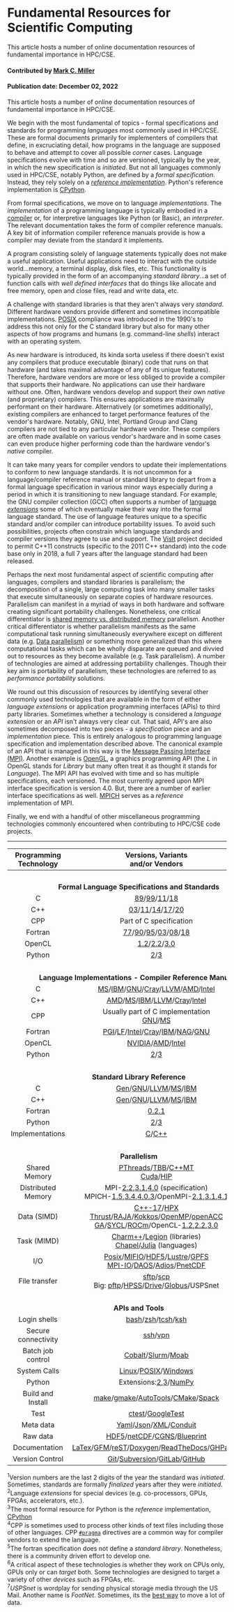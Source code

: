 # Fundamental Resources for Scientific Computing
<!--deck text start-->
This article hosts a number of online documentation resources of fundamental importance in HPC/CSE.
<!--deck text end-->

#### Contributed by [Mark C. Miller](https://github.com/markcmiller86 "Mark C. Miller GitHub Profile")
#### Publication date: December 02, 2022

This article hosts a number of online documentation resources of fundamental importance in HPC/CSE.

We begin with the most fundamental of topics - formal specifications and standards for programming *languages* most commonly used in HPC/CSE.
These are formal documents primarily for implementers of compilers that define, in excruciating detail, how programs in the language are supposed to behave and attempt to cover all possible *corner* cases.
Language specifications evolve with time and so are versioned, typically by the year, in which the new specification is *initiated*.
But not all languages commonly used in HPC/CSE, notably Python, are defined by a *formal specification*.
Instead, they rely solely on a [*reference implementation*](https://en.wikipedia.org/wiki/Reference_implementation).
Python's reference implementation is [CPython](https://en.wikipedia.org/wiki/CPython).

From formal specifications, we move on to language *implementations*.
The *implementation* of a programming language is typically embodied in a [compiler](https://en.wikipedia.org/wiki/List_of_compilers) or, for interpretive languages like Python (or Basic), an *interpreter*.
The relevant documentation takes the form of compiler reference manuals.
A key bit of information compiler reference manuals provide is how a compiler may deviate from the standard it implements.

A program consisting solely of language statements typically does not make a useful application.
Useful applications need to interact with the outside world...memory, a terminal display, disk files, etc.
This functionality is typically provided in the form of an accompanying *standard library*...a set of function calls with *well defined interfaces* that do things like allocate and free memory, open and close files, read and write data, etc.

A challenge with standard libraries is that they aren't always very *standard*.
Different hardware vendors provide different and sometimes incompatible implementations.
[POSIX](https://en.wikipedia.org/wiki/POSIX) compliance was introduced in the 1990's to address this not only for the C standard library but also for many other aspects of how programs and humans (e.g. command-line *shells*) interact with an operating system.

As new hardware is introduced, its kinda sorta useless if there doesn't exist any compilers that produce executable (binary) code that runs on that hardware (and takes maximal advantage of any of its unique features).
Therefore, hardware vendors are more or less obliged to provide a compiler that supports their hardware.
No applications can use their hardware without one.
Often, hardware vendors develop and support their own *native* (and proprietary) compilers.
This ensures applications are maximally performant on their hardware.
Alternatively (or sometimes additionally), existing compilers are enhanced to target performance features of the vendor's hardware. Notably, GNU, Intel, Portland Group and Clang compilers are not tied to any particular hardware vendor.
These compilers are often made available on various vendor's hardware and in some cases can even produce higher performing code than the hardware vendor's *native* compiler.

It can take many years for compiler vendors to update their implementations to conform to new language standards.
It is not uncommon for a language/compiler reference manual or standard library to depart from a formal language specification in various minor ways especially during a period in which it is transitioning to new language standard.
For example, the GNU compiler collection (GCC) often supports a number of [language *extensions*](https://gcc.gnu.org/onlinedocs/gcc/C-Extensions.html) some of which eventually make their way into the formal language standard.
The use of language features unique to a specific standard and/or compiler can introduce portability issues.
To avoid such possibilities, projects often constrain which language standards and compiler versions they agree to use and support.
The [VisIt](https://visit-dav.github.io/visit-website/) project decided to permit C++11 constructs (specific to the 2011 C++ standard) into the code base only in 2018, a full 7 years after the language standard had been released.

Perhaps the next most fundamental aspect of scientific computing after languages, compilers and standard libraries is parallelism; the decomposition of a single, large computing task into many smaller tasks that execute simultaneously on separate copies of hardware resources.
Parallelism can manifest in a myriad of ways in both hardware and software creating significant portability challenges.
Nonetheless, one critical differentiator is [shared memory vs. distributed memory](https://en.wikipedia.org/wiki/Distributed_memory) parallelism.
Another critical differentiator is whether parallelism manifests as the same computational task running simultaneously everywhere except on different data (e.g. [Data parallelism](https://en.wikipedia.org/wiki/Data_parallelism)) or something more generalized than this where computational tasks which can be wholly disparate are queued and divvied out to resources as they become available (e.g. Task parallelism).
A number of technologies are aimed at addressing portability challenges.
Though their key aim is portability of parallelism, these technologies are referred to as *performance portability* solutions.

We round out this discussion of resources by identifying several other commonly used technologies that are available in the form of either *language extensions* or application programming interfaces (APIs) to third party libraries.
Sometimes whether a technology is considered a *language extension* or an *API* isn't always very clear cut.
That said, API's are also sometimes decomposed into two pieces - a *specification* piece and an *implementation* piece.
This is entirely analogous to programming language specification and implementation described above.
The canonical example of an API that is managed in this way is the [Message Passing Interface (MPI)](https://www.mpi-forum.org/).
Another example is [OpenGL](https://www.opengl.org/), a graphics programming API (the *L* in OpenGL stands for *Library* but many often treat it as thought it stands for *Language*).
The MPI API has evolved with time and so has multiple specifications, each versioned.
The most currently agreed upon MPI interface specification is version 4.0.
But, there are a number of earlier interface specifications as well.
[MPICH](https://www.mpich.org/) serves as a *reference* implementation of MPI.

Finally, we end with a handful of other miscellaneous programming technologies commonly encountered when contributing to HPC/CSE code projects.

---

Programming<br>Technology | Versions, Variants<br>and/or Vendors | Other notes
:---: | :---: | ---:
&nbsp;|&nbsp;|&nbsp;<tr><td colspan=3 align="center">**Formal Language Specifications and Standards**</td></tr>
C | [89][c89-spec]/[99][c99-spec]/[11][c11-spec]/[18][c18-spec] | ([1][1])
C++ | [03][c++03-spec]/[11][c++11-spec]/[14][c++14-spec]/[17][c++17-spec]/[20][c++20-spec] | ([1][1])
CPP | Part of C specification | ([4][4])
Fortran | [77][f77-spec]/[90][f90-spec]/[95][f95-spec]/[03][f03-spec]/[08][f08-spec]/[18][f18-spec] | ([1][1])
OpenCL | [1.2][ocl1.2-spec]/[2.2][ocl2.2-spec]/[3.0][ocl3.0-spec] | ([2][2])
Python | [2][py2-spec]/[3][py3-spec]| ([3][3])
&nbsp;|&nbsp;|&nbsp;<tr><td colspan=3 align="center">**Language Implementations - Compiler Reference Manuals**</td></tr>
C | [MS][c-ms]/[IBM][c-ibm]/[GNU][c-gnu]/[Cray][c-cray]/[LLVM][c-clang]/[AMD][c-amd]/[Intel][c++-intel]
C++ | [AMD][c++-amd]/[MS][c++-ms]/[IBM][c++-ibm]/[LLVM][c++-clang]/[Cray][c++-cray]/[Intel][c++-intel]|
CPP | Usually part of C implementation<br>[GNU][cpp-gnu]/[MS][cpp-ms] |
Fortran | [PGI][f-pg]/[LF][f-lf]/[Intel][f-intel]/[Cray][f-cray]/[IBM][f-ibm]/[NAG][f-nag]/[GNU][f-gnu]
OpenCL | [NVIDIA][opencl-nvidia]/[AMD][opencl-amd]/[Intel][opencl-intel]|
Python | [2][py2]/[3][py3] |([3][3])
&nbsp;|&nbsp;|&nbsp;<tr><td colspan=3 align="center">**Standard Library Reference**</td></tr>
C | [Gen][c-stdlib-0]/[GNU][c-stdlib-gnu]/[LLVM][c-stdlib-llvm]/[MS][c-stdlib-ms]/[IBM][c-stdlib-ibm] | |
C++ | [Gen][c++-stdlib-0]/[GNU][c++-stdlib-gnu]/[LLVM][c++-stdlib-llvm]/[MS][c++-stdlib-ms]/[IBM][c++-stdlib-ibm] | |
Fortran | [0.2.1][f-stdlib-0.2.1] | ([5][5])
Python | [2][py-stdlib-2]/[3][py-stdlib-3] | |
Implementations | [C][imp-stdlib-c]/[C++][imp-stdlib-c++] | |
&nbsp;|&nbsp;|&nbsp;<tr><td colspan=3 align="center">**Parallelism**</td></tr>
Shared<br>Memory | [PThreads][smpar-pthreads]/[TBB][smpar-tbb]/[C++MT][smpar-c++mt]<br>[Cuda][smpar-cuda]/[HIP][smpar-hip] | ([6][6]) |
Distributed<br>Memory | MPI-[2.2][dmpar-mpi-2.2],[3.1][dmpar-mpi-3.1],[4.0][dmpar-mpi-4.0] (specification)<br>MPICH-[1.5][dmpar-mpich-1.5],[3.4][dmpar-mpich-3.4],[4.0.3][dmpar-mpich-4.0.3]/OpenMPI-[2.1][dmpar-ompi-2.1],[3.1][dmpar-ompi-3.1],[4.1][dmpar-ompi-4.1] | |
Data (SIMD) | [C++-17][pparc-stl]/[HPX][pparc-hpx]<br>[Thrust][pparc-thrust]/[RAJA][pparc-raja]/[Kokkos][ppard-kokkos]/[OpenMP][smpar-omp-5.2]/[openACC][smpar-openacc]<br>[GA][ppard-ga]/[SYCL][pparc-sycl]/[ROCm][pparc-rocm]/OpenCL-[1.2][ocl1.2-spec],[2.2][ocl2.2-spec],[3.0][ocl3.0-spec] | |
Task (MIMD) | [Charm++][ppard-charm++]/[Legion][ppard-legion] (libraries)<br>[Chapel][ppard-chapel]/[Julia][ppard-julia] (languages)||
I/O | [Posix][api-posixio]/[MIFIO][api-mifio]/[HDF5][api-hdf5-1.12]/[Lustre][api-lustre]/[GPFS][api-gpfs]<br>[MPI-IO][api-mpiio]/[DAOS][api-daos]/[Adios][api-adios]/[PnetCDF][api-pnetcdf]
File transfer | [sftp][api-sftp]/[scp][api-scp]<br>Big: [pftp][api-hpss]/[HPSS][api-hpss]/[Drive][api-gdrive]/[Globus][api-globus]/USPSnet | ([7][7])
&nbsp;|&nbsp;|&nbsp;<tr><td colspan=3 align="center">**APIs and Tools**</td></tr>
Login shells | [bash][api-bash]/[zsh][api-zsh]/[tcsh][api-tcsh]/[ksh][api-ksh]
Secure<br>connectivity | [ssh][api-ssh]/[vpn][api-vpn]
Batch job<br>control | [Cobalt][api-cobalt]/[Slurm][api-slurm]/[Moab][api-moab]
System Calls | [Linux][api-sys-linux]/[POSIX][api-sys-posix]/[Windows][api-sys-windows] | |
Python | Extensions:[2][api-pyc-2],[3][api-pyc-3]/[NumPy][api-py-numpy] | |
Build and<br>Install | [make][api-make]/[gmake][api-gmake]/[AutoTools][api-autotools]/[CMake][api-cmake]/[Spack][api-spack]
Test | [ctest][api-ctest]/[GoogleTest][api-gtest] 
Meta data | [Yaml][api-yaml]/[Json][api-json]/[XML][api-xml]/[Conduit][api-conduit]
Raw data | [HDF5][api-hdf5]/[netCDF][api-netcdf]/[CGNS][api-cgns]/[Blueprint][api-blueprint]
Documentation | [LaTex][api-latex]/[GFM][api-gfm]/[reST][api-rest]/[Doxygen][api-doxygen]/[ReadTheDocs][api-rtd]/[GHPages][api-ghpages]
Version Control | [Git][api-git]/[Subversion][api-svn]/[GitLab][api-gitlab]/[GitHub][api-github]


[//]: # (Table footnotes. Text is dup'd for rendered HTML and balloon help)

[1]: #a1 "Version numbers are the last 2 digits of the year the standard was *initiated*. Sometimes, standards are formally *finalized* years after they were *initiated*."
[2]: #a2 "Language *extensions* for special devices (e.g. co-processors, GPUs, FPGAs, accelerators, etc.)."
[3]: #a3 "The most formal resource for Python is the [language reference](https://docs.python.org/dev/reference/) and the *reference* implementation, [CPython](https://github.com/python/cpython)"
[4]: #a4 "CPP is sometimes used to process other kinds of text files including those of other languages. CPP `#pragma` directives are a common way for compiler vendors to extend the language."
[5]: #a5 "The fortran specification does not define a *standard library*. Nonetheless, there is a community driven effort to develop one."
[6]: #a6 "A critical aspect of these technologies is whether they work on CPUs only, GPUs only or can *target* both. Some technologies are designed to target a variety of other *devices* such as FPGAs, etc."
[7]: #a7 "*USPSnet* is wordplay for sending physical storage media through the US Mail"

<a name="a1"></a><sup>1</sup>Version numbers are the last 2 digits of the year the standard was *initiated*. Sometimes, standards are formally *finalized* years after they were *initiated*.<br>
<a name="a2"></a><sup>2</sup>Language *extensions* for special devices (e.g. co-processors, GPUs, FPGAs, accelerators, etc.).<br>
<a name="a3"></a><sup>3</sup>The most formal resource for Python is the *reference* implementation, [CPython](https://en.wikipedia.org/wiki/CPython)<br>
<a name="a4"></a><sup>4</sup>CPP is sometimes used to process other kinds of text files including those of other languages. CPP [`#pragma`](https://gcc.gnu.org/onlinedocs/cpp/Pragmas.html) directives are a common way for compiler vendors to extend the language.<br>
<a name="a5"></a><sup>5</sup>The fortran specification does not define a *standard library*. Nonetheless, there is a community driven effort to develop one.<br>
<a name="a6"></a><sup>6</sup>A critical aspect of these technologies is whether they work on CPUs only, GPUs only or can *target* both. Some technologies are designed to target a variety of other *devices* such as FPGAs, etc.<br>
<a name="a7"></a><sup>7</sup>*USPSnet* is wordplay for sending physical storage media through the US Mail. Another name is *FootNet*. Sometimes, its the [best way](https://www.extremetech.com/extreme/289423-it-took-half-a-ton-of-hard-drives-to-store-eht-black-hole-image-data) to move a lot of data.

[//]: # (Formal C language specification URLs)

[c89-spec]: http://port70.net/~nsz/c/c89/c89-draft.html
[c99-spec]: https://open-std.org/JTC1/SC22/WG14/www/docs/n1256.pdf
[c11-spec]: https://www.open-std.org/jtc1/sc22/WG14/www/docs/n1570.pdf
[c18-spec]: https://web.archive.org/web/20181230041359if_/http://www.open-std.org/jtc1/sc22/wg14/www/abq/c17_updated_proposed_fdis.pdf

[//]: # (Formal C++ language specification URLs)

[c++03-spec]: https://www.open-std.org/Jtc1/sc22/WG21/docs/papers/2001/n1316/
[c++11-spec]: https://www.open-std.org/Jtc1/sc22/WG21/docs/papers/2011/n3242.pdf
[c++14-spec]: https://www.open-std.org/Jtc1/sc22/WG21/docs/papers/2013/n3797.pdf
[c++17-spec]: https://www.open-std.org/Jtc1/sc22/WG21/docs/papers/2017/n4659.pdf
[c++20-spec]: https://www.open-std.org/Jtc1/sc22/WG21/docs/papers/2020/n4849.pdf

[//]: # (Formal Fortran language specification URLs)

[f77-spec]: https://web.archive.org/web/20070205092427/http://www.fortran.com/fortran/F77_std/rjcnf0001.html
[f90-spec]: https://wg5-fortran.org/N001-N1100/N692.pdf
[f95-spec]: https://wg5-fortran.org/N1151-N1200/N1191.pdf
[f03-spec]: https://wg5-fortran.org/N1601-N1650/N1601.pdf
[f08-spec]: https://j3-fortran.org/doc/year/10/10-007r1.pdf
[f18-spec]: https://j3-fortran.org/doc/year/18/18-007r1.pdf

[//]: # (OpenCL language specification URLs)

[ocl1.2-spec]: https://www.khronos.org/registry/OpenCL/specs/opencl-1.2.pdf
[ocl2.2-spec]: https://www.khronos.org/registry/OpenCL/specs/2.2/html/OpenCL_API.html
[ocl3.0-spec]: https://www.khronos.org/registry/OpenCL/specs/3.0-unified/html/OpenCL_C.html

[//]: # (Python language reference URLs)
[py2-spec]: https://docs.python.org/2/reference/
[py3-spec]: https://docs.python.org/3/reference/

[cpp-gnu]: https://gcc.gnu.org/onlinedocs/cpp/
[cpp-ms]: https://docs.microsoft.com/en-us/cpp/preprocessor/c-cpp-preprocessor-reference?view=msvc-170

[//]: # (C language reference URLs)

[c-gnu]: https://www.gnu.org/software/gnu-c-manual/gnu-c-manual.pdf
[c-cray]: https://support.hpe.com/hpesc/public/docDisplay?docId=a00115116en_us&docLocale=en_US&page=The_Cray_Compiling_Environment.html
[c-ibm]: https://www.ibm.com/docs/en/ssw_ibm_i_71/rzarg/sc097852.pdf
[c-ms]: https://docs.microsoft.com/en-us/cpp/c-language/c-language-reference?view=msvc-170
[c-clang]: https://clang.llvm.org
[c-amd]: https://developer.amd.com/amd-aocc/

[//]: # (C++ language reference URLs)

[c++-intel]: https://www.intel.com/content/www/us/en/develop/documentation/cpp-compiler-developer-guide-and-reference/top.html
[c++-cray]: https://support.hpe.com/hpesc/public/docDisplay?docId=a00115116en_us&docLocale=en_US&page=The_Cray_Compiling_Environment.html
[c++-ibm]: https://www.ibm.com/docs/en/ssw_ibm_i_71/rzarg/sc097852.pdf
[c++-ms]: https://docs.microsoft.com/en-us/cpp/cpp/cpp-language-reference?view=msvc-170
[c++-amd]: https://developer.amd.com/amd-aocc/
[c++-clang]: https://clang.llvm.org/cxx_status.html

[//]: # (Fortran language reference URLs)

[f-pg]: https://www.pgroup.com/resources/docs/17.10/x86/fortran-ref-guide/index.htm "Portland Group Compilers"
[f-lf]: http://www.lahey.com/docs/LangRefEXP73_revG05.pdf "Lahey/Fujitsu Fortran 95"
[f-intel]: https://www.intel.com/content/www/us/en/develop/documentation/fortran-compiler-oneapi-dev-guide-and-reference/top/language-reference.html "All Fortran standards 90-18"
[f-cray]: https://support.hpe.com/hpesc/public/docDisplay?docId=a00115296en_us&page=About_the_Cray_Fortran_Reference_Manual.html
[f-ibm]: https://www.ibm.com/support/pages/system/files/support/swg/swgdocs.nsf/0/7e46ea600b6646d0852579dc00331978/$FILE/langref.pdf
[f-nag]: https://www.nag.com/nagware/np/r70_doc/compiler.pdf
[f-gnu]: https://devdocs.io/gnu_fortran/

[//]: # (GPU language reference URLs)

[opencl-amd]: https://rocmdocs.amd.com/en/latest/Programming_Guides/Opencl-programming-guide.html#opencl-programming-guide
[opencl-intel]: https://www.intel.com/content/www/us/en/develop/documentation/iocl_rt_ref/top.html
[opencl-nvidia]: https://developer.download.nvidia.com/compute/DevZone/docs/html/OpenCL/doc/OpenCL_Programming_Guide.pdf

[//]: # (Pythone language reference URLs)

[py2]: https://docs.python.org/2/reference/
[py3]: https://docs.python.org/3/reference/

[//]: # (Standard libraries)

[c-stdlib-0]: https://cplusplus.com/reference/clibrary/
[c++-stdlib-0]: https://www.cplusplus.com/reference/
[c-stdlib-gnu]: https://gcc.gnu.org/onlinedocs/libc/
[c++-stdlib-gnu]: https://gcc.gnu.org/onlinedocs/libstdc++/
[c-stdlib-llvm]: https://libc.llvm.org/
[c++-stdlib-llvm]: https://libcxx.llvm.org/
[c-stdlib-ms]: https://learn.microsoft.com/en-us/cpp/c-runtime-library/c-run-time-library-reference?view=msvc-170
[c++-stdlib-ms]: https://docs.microsoft.com/en-us/cpp/standard-library/cpp-standard-library-reference?view=msvc-170
[c-stdlib-ibm]: https://www.ibm.com/docs/en/i/7.3?topic=c-ile-cc-runtime-library-functions
[c++-stdlib-ibm]: https://www.ibm.com/docs/en/i/7.3?topic=c-ile-cc-runtime-library-functions
[py-stdlib-2]: https://docs.python.org/2.7/library/
[py-stdlib-3]: https://docs.python.org/3.8/library/
[f-stdlib-0.2.1]: https://github.com/fortran-lang/stdlib
[imp-stdlib-c]: https://en.wikipedia.org/wiki/C_standard_library#Implementations
[imp-stdlib-c++]: https://en.wikipedia.org/wiki/C%2B%2B_Standard_Library#Implementations

[//]: # (Shared Memory Parallelism)

[smpar-pthreads]: https://hpc-tutorials.llnl.gov/posix/AppendixA/
[smpar-tbb]: https://spec.oneapi.io/versions/latest/elements/oneTBB/source/nested-index.html
[smpar-c++mt]: https://cplusplus.com/reference/multithreading/
[smpar-cuda]: https://docs.nvidia.com/cuda/cuda-runtime-api/index.html
[smpar-hip]: https://github.com/RadeonOpenCompute/ROCm/raw/rocm-4.5.2/AMD_HIP_Programming_Guide.pdf
[smpar-omp-3.1]: https://www.openmp.org/wp-content/uploads/OpenMP3.1.pdf
[smpar-omp-4.5]: https://www.openmp.org/wp-content/uploads/openmp-4.5.pdf
[smpar-omp-5.2]: https://www.openmp.org/wp-content/uploads/OpenMP-API-Specification-5-2.pdf
[smpar-openacc]: https://www.openacc.org/sites/default/files/inline-files/openacc-guide.pdf

[//]: # (Distributed Memory Parallelism)

[dmpar-mpi-1.3]: https://www.mpi-forum.org/docs/mpi-1.3/mpi-report-1.3-2008-05-30.pdf
[dmpar-mpi-2.2]: https://www.mpi-forum.org/docs/mpi-2.2/mpi22-report.pdf
[dmpar-mpi-3.1]: https://www.mpi-forum.org/docs/mpi-3.1/mpi31-report.pdf
[dmpar-mpi-4.0]: https://www.mpi-forum.org/docs/mpi-4.0/mpi40-report.pdf
[dmpar-mpich-1.5]: https://www.mpich.org/static/docs/v1.5.x/
[dmpar-mpich-3.4]: https://www.mpich.org/static/docs/v3.4.x/
[dmpar-mpich-4.0.3]: https://www.mpich.org/static/docs/v4.0.3/
[dmpar-ompi-4.1]: https://www.open-mpi.org/doc/v4.1/
[dmpar-ompi-4.0]: https://www.open-mpi.org/doc/v4.0/
[dmpar-ompi-3.1]: https://www.open-mpi.org/doc/v3.1/
[dmpar-ompi-2.1]: https://www.open-mpi.org/doc/v2.1/

[//]: # (Portable Parallelism via Abstract Code)

[pparc-stl]: https://en.cppreference.com/w/cpp/experimental/parallelism
[pparc-hpx]: https://hpx-docs.stellar-group.org/latest/html/index.html
[pparc-thrust]: https://thrust.github.io/doc/modules.html
[pparc-raja]: https://raja.readthedocs.io/en/develop/sphinx/user_guide/index.html
[pparc-sycl]: https://sycl.readthedocs.io/en/latest/
[pparc-rocm]: https://rocmdocs.amd.com/_/downloads/en/latest/pdf/

[//]: # (Portable Parallelism via Abstract Data)

[ppard-kokkos]: https://kokkos.org/programming-guide/
[ppard-ga]: https://hpc.pnl.gov/globalarrays/documentation.shtml
[ppard-legion]: https://legion.stanford.edu/pdfs/legion-manual.pdf
[ppard-charm++]: https://charm.readthedocs.io/en/latest/charm++/manual.html
[ppard-chapel]: https://chapel-lang.org/docs/language/spec/index.html
[ppard-julia]: https://julialang.org/blog/2019/07/multithreading/

[//]: # (Commonly used APIs)

[api-pyc-2]: https://docs.python.org/2.7/extending/extending.html 
[api-pyc-3]: https://docs.python.org/3.10/extending/extending.html
[api-py-numpy]: https://numpy.org/doc/stable/reference/index.html#reference
[api-sys-linux]: https://man7.org/linux/man-pages/man2/syscalls.2.html
[api-sys-posix]: https://docs.oracle.com/cd/E19048-01/chorus4/806-3328/6jcg1bm05/index.html
[api-sys-windows]: https://learn.microsoft.com/en-us/cpp/c-runtime-library/run-time-routines-by-category?view=msvc-170
[api-mifio]: https://www.hdfgroup.org/2017/03/mif-parallel-io-with-hdf5/
[api-posixio]: https://www.gnu.org/software/libc/manual/html_mono/libc.html#I_002fO-Overview
[api-hdf5-1.12]: https://docs.hdfgroup.org/hdf5/v1_12/index.html
[api-lustre]: https://doc.lustre.org/lustre_manual.xhtml#file_striping.lfs_setstripe
[api-gpfs]: https://www.ibm.com/docs/en/STXKQY_5.1.5/pdf/scale_cpr.pdf
[api-daos]: https://docs.daos.io/v2.2/user/workflow/
[api-adios]: https://adios2.readthedocs.io/en/latest/
[api-pnetcdf]: https://parallel-netcdf.github.io/wiki/Documentation.html
[api-mpiio]: https://www.mpi-forum.org/docs/mpi-4.0/mpi40-report.pdf?#page=683

[api-sftp]: https://access.redhat.com/articles/5594481
[api-scp]: https://www.computerhope.com/unix/scp.htm

[api-hpss]: https://www.hpss-collaboration.org/documents/HPSS_7.5.3_Users_Guide.pdf?#page=9
[api-gdrive]: https://support.google.com/a/users/answer/9282958?hl=en
[api-globus]: https://docs.globus.org/cli/


[api-zsh]: https://zsh.sourceforge.io/Guide/zshguide.html
[api-bash]: https://www.gnu.org/software/bash/manual/bash.html
[api-ksh]: https://docs.oracle.com/cd/E36784_01/html/E36870/ksh-1.html
[api-tcsh]: https://linux.die.net/man/1/tcsh

[api-ssh]: https://man.openbsd.org/ssh
[api-vpn]: https://en.wikipedia.org/wiki/Virtual_private_network

[api-make]: https://man7.org/linux/man-pages/man1/make.1p.html
[api-gmake]: https://www.gnu.org/software/make/manual/make.html
[api-cmake]: https://cmake.org/cmake/help/latest/
[api-spack]: https://spack.readthedocs.io/en/latest/
[api-autotools]: https://www.lrde.epita.fr/~adl/autotools.html

[api-ctest]: https://cmake.org/cmake/help/latest/manual/ctest.1.html
[api-gtest]: https://google.github.io/googletest/

[api-yaml]: https://yaml.org/spec/1.2.2/
[api-json]: https://www.json.org/json-en.html
[api-xml]: https://www.w3.org/TR/xml/
[api-conduit]: https://llnl-conduit.readthedocs.io/en/latest/index.html

[api-hdf5]: https://docs.hdfgroup.org/hdf5/v1_12/_r_m.html
[api-netcdf]: https://docs.unidata.ucar.edu/nug/current/
[api-cgns]: https://cgns.github.io/CGNS_docs_current/user/index.html
[api-blueprint]: https://llnl-conduit.readthedocs.io/en/latest/blueprint.html

[api-latex]: https://www.latex-project.org/help/documentation/
[api-gfm]: https://www.markdownguide.org/tools/github-pages/
[api-rest]: https://docutils.sourceforge.io/rst.html
[api-doxygen]: https://www.doxygen.nl/manual/
[api-rtd]: https://docs.readthedocs.io/en/stable/tutorial/
[api-ghpages]: https://docs.github.com/en/pages/getting-started-with-github-pages/about-github-pages

[api-git]: https://git-scm.com/docs/user-manual
[api-svn]: https://svnbook.red-bean.com
[api-gitlab]: https://docs.gitlab.com
[api-github]: https://docs.github.com/en

[api-slurm]: https://slurm.schedmd.com
[api-cobalt]: https://trac.mcs.anl.gov/projects/cobalt/wiki/CommandReference
[api-moab]: https://iitj.ac.in/uploaded_docs/cc/HPC_training/mcmuserguide.pdf


<!---
Publish: yes
Pinned: no
RSS update: 2022-12-02
Topics: online learning
--->
